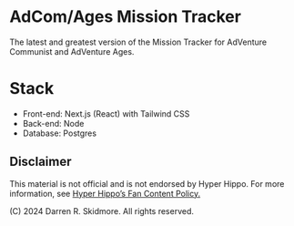 # AdCom/Ages Mission Tracker

The latest and greatest version of the Mission Tracker for AdVenture Communist and AdVenture Ages.

# Stack

* Front-end: Next.js (React) with Tailwind CSS
* Back-end: Node
* Database: Postgres

## Disclaimer
This material is not official and is not endorsed by Hyper Hippo. For more information, see [Hyper Hippo’s Fan Content Policy.](https://hyperhippo.com/fan-content-policy/)

(C) 2024 Darren R. Skidmore. All rights reserved.
